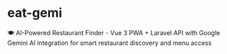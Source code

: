 # eat-gemi
🍽️ AI-Powered Restaurant Finder - Vue 3 PWA + Laravel API with Google Gemini AI integration for smart restaurant discovery and menu access
